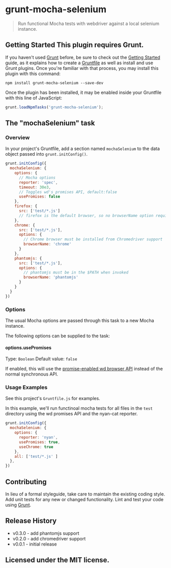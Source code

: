 # grunt-mocha-selenium

> Run functional Mocha tests with webdriver against a local selenium instance.

## Getting Started This plugin requires Grunt.

If you haven't used [Grunt](http://gruntjs.com/) before, be sure to
check out the [Getting Started](http://gruntjs.com/getting-started)
guide, as it explains how to create a
[Gruntfile](http://gruntjs.com/sample-gruntfile) as well as install and
use Grunt plugins. Once you're familiar with that process, you may
install this plugin with this command:

```shell
npm install grunt-mocha-selenium --save-dev
```

Once the plugin has been installed, it may be enabled inside your
Gruntfile with this line of JavaScript:

```js
grunt.loadNpmTasks('grunt-mocha-selenium');
```

## The "mochaSelenium" task

### Overview
In your project's Gruntfile, add a section named `mochaSelenium` to the
data object passed into `grunt.initConfig()`.

```js
grunt.initConfig({
  mochaSelenium: {
    options: {
      // Mocha options
      reporter: 'spec',
      timeout: 30e3,
      // Toggles wd's promises API, default:false
      usePromises: false
    },
    firefox: {
      src: ['test/*.js']
      // firefox is the default browser, so no browserName option required
    },
    chrome: {
      src: ['test/*.js'],
      options: {
        // Chrome browser must be installed from Chromedriver support
        browserName: 'chrome'
      }
    },
    phantomjs: {
      src: ['test/*.js'],
      options: {
        // phantomjs must be in the $PATH when invoked
        browserName: 'phantomjs'
      }
    }
  }
})
```

### Options

The usual Mocha options are passed through this task to a new Mocha
instance.

The following options can be supplied to the task:

#### options.usePromises

Type: `Boolean` Default value: `false`

If enabled, this will use the [promise-enabled wd browser
API](https://github.com/admc/wd#promises-api) instead of the normal
synchronous API.

### Usage Examples

See this project's `Gruntfile.js` for examples.

In this example, we'll run functinoal mocha tests for all files in the
`test` directory using the wd promises API and the nyan-cat reporter.

```js
grunt.initConfig({
  mochaSelenium: {
    options: {
      reporter: 'nyan',
      usePromises: true,
      useChrome: true
    },
    all: ['test/*.js' ]
  },
})
```

## Contributing

In lieu of a formal styleguide, take care to maintain the existing
coding style. Add unit tests for any new or changed functionality. Lint
and test your code using [Grunt](http://gruntjs.com/).

## Release History

* v0.3.0 - add phantomjs support
* v0.2.0 - add chromedriver support
* v0.0.1 - initial release

## Licensed under the MIT license.
